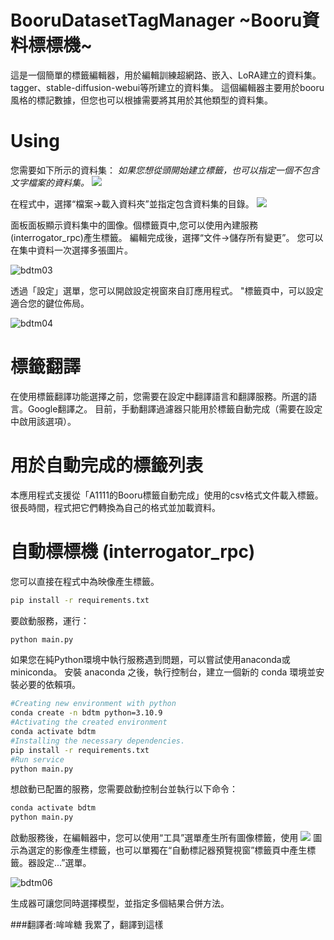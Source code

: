 # BooruDatasetTagManager ~Booru資料標標機~
這是一個簡單的標籤編輯器，用於編輯訓練超網路、嵌入、LoRA建立的資料集。tagger、stable-diffusion-webui等所建立的資料集。
這個編輯器主要用於booru風格的標記數據，但您也可以根據需要將其用於其他類型的資料集。

# Using
您需要如下所示的資料集：
*如果您想從頭開始建立標籤，也可以指定一個不包含文字檔案的資料集。*
![](https://user-images.githubusercontent.com/1236582/198582869-be2938a7-f7b2-4ad9-8e8c-a53604a24c2d.jpg)

在程式中，選擇“檔案->載入資料夾”並指定包含資料集的目錄。
![](https://github.com/starik222/BooruDatasetTagManager/assets/1236582/4d5a1a31-5909-4706-a3d1-980f82d58c6a)

面板面板顯示資料集中的圖像。個標籤頁中,您可以使用內建服務(interrogator_rpc)產生標籤。
編輯完成後，選擇“文件->儲存所有變更”。
您可以在集中資料一次選擇多張圖片。

![bdtm03](https://github.com/starik222/BooruDatasetTagManager/assets/1236582/72a450dd-93d9-4cef-9a73-8460c77e9b7d)

透過「設定」選單，您可以開啟設定視窗來自訂應用程式。 "標籤頁中，可以設定適合您的鍵位佈局。

![bdtm04](https://github.com/starik222/BooruDatasetTagManager/assets/1236582/2adb081f-b11c-480e-b137-1cb801d0474f)

# 標籤翻譯

在使用標籤翻譯功能選擇之前，您需要在設定中翻譯語言和翻譯服務。所選的語言。Google翻譯之。
目前，手動翻譯過濾器只能用於標籤自動完成（需要在設定中啟用該選項）。

# 用於自動完成的標籤列表

本應用程式支援從「A1111的Booru標籤自動完成」使用的csv格式文件載入標籤。很長時間，程式把它們轉換為自己的格式並加載資料。

# 自動標標機 (interrogator_rpc)

您可以直接在程式中為映像產生標籤。
```bash
pip install -r requirements.txt
```
要啟動服務，運行：
```bash
python main.py
```
如果您在純Python環境中執行服務遇到問題，可以嘗試使用anaconda或miniconda。
安裝 anaconda 之後，執行控制台，建立一個新的 conda 環境並安裝必要的依賴項。
```bash
#Creating new environment with python
conda create -n bdtm python=3.10.9
#Activating the created environment
conda activate bdtm
#Installing the necessary dependencies.
pip install -r requirements.txt
#Run service
python main.py
```
想啟動已配置的服務，您需要啟動控制台並執行以下命令：
```bash
conda activate bdtm
python main.py
```
啟動服務後，在編輯器中，您可以使用“工具”選單產生所有圖像標籤，使用 ![](https://github.com/starik222/BooruDatasetTagManager/assets/1236582/230f47f9-5cef-49bc-8b44-a67890433c42) 圖示為選定的影像產生標籤，也可以單獨在“自動標記器預覽視窗”標籤頁中產生標籤。器設定...”選單。

![bdtm06](https://github.com/starik222/BooruDatasetTagManager/assets/1236582/88c3ab34-b96e-411c-b0b9-2a92729b822c)

生成器可讓您同時選擇模型，並指定多個結果合併方法。

###翻譯者:哞哞糖
我累了，翻譯到這樣
